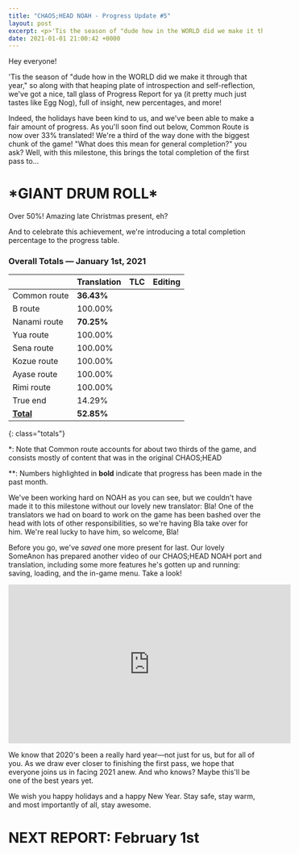 ```yaml
---
title: "CHAOS;HEAD NOAH - Progress Update #5"
layout: post
excerpt: <p>'Tis the season of "dude how in the WORLD did we make it through that year," so along with that heaping plate of introspection and self-reflection, we've got a nice, tall glass of Progress Report for ya (it pretty much just tastes like Egg Nog), full of insight, new percentages, and more!</p>
date: 2021-01-01 21:00:42 +0000
---
```


Hey everyone! 

'Tis the season of "dude how in the WORLD did we make it through that year," so along with that heaping plate of introspection and self-reflection, we've got a nice, tall glass of Progress Report for ya (it pretty much just tastes like Egg Nog), full of insight, new percentages, and more!

Indeed, the holidays have been kind to us, and we've been able to make a fair amount of progress. As you'll soon find out below, Common Route is now over 33% translated! We're a third of the way done with the biggest chunk of the game! "What does this mean for general completion?" you ask? Well, with this milestone, this brings the total completion of the first pass to...

# \*GIANT DRUM ROLL\*

Over 50%! Amazing late Christmas present, eh?

And to celebrate this achievement, we're introducing a total completion percentage to the progress table. 

### Overall Totals — January 1st, 2021

|                  | **Translation** | **TLC** | **Editing** |
| ---------------- | --------------- | ------- | ----------- |
| Common route     | **36.43%**      |         |             |
| B route          | 100.00%         |         |             |
| Nanami route     | **70.25%**      |         |             |
| Yua route        | 100.00%         |         |             |
| Sena route       | 100.00%         |         |             |
| Kozue route      | 100.00%         |         |             |
| Ayase route      | 100.00%         |         |             |
| Rimi route       | 100.00%         |         |             |
| True end         | 14.29%          |         |             |
| **<u>Total</u>** | **52.85%**      |         |             |
{: class="totals"}

\*: Note that Common route accounts for about two thirds of the game, and consists mostly of content that was in the original CHAOS;HEAD

\*\*: Numbers highlighted in **bold** indicate that progress has been made in the past month.

We've been working hard on NOAH as you can see, but we couldn't have made it to this milestone without our lovely new translator: Bla! One of the translators we had on board to work on the game has been bashed over the head with lots of other responsibilities, so we're having Bla take over for him. We're real lucky to have him, so welcome, Bla! 

Before you go, we've <i>saved</i> one more present for last. Our lovely SomeAnon has prepared another video of our CHAOS;HEAD NOAH port and translation, including some more features he's gotten up and running: saving, loading, and the in-game menu. Take a look!

<div class="youtube-wrapper"><iframe width="560" height="315" src="https://www.youtube-nocookie.com/embed/nm7-iX44gGs" frameborder="0" allow="accelerometer; autoplay; encrypted-media; gyroscope; picture-in-picture" allowfullscreen></iframe></div>

We know that 2020's been a really hard year—not just for us, but for all of you. As we draw ever closer to finishing the first pass, we hope that everyone joins us in facing 2021 anew. And who knows? Maybe this'll be one of the best years yet.

We wish you happy holidays and a happy New Year. Stay safe, stay warm, and most importantly of all, stay awesome.

# NEXT REPORT: February 1st